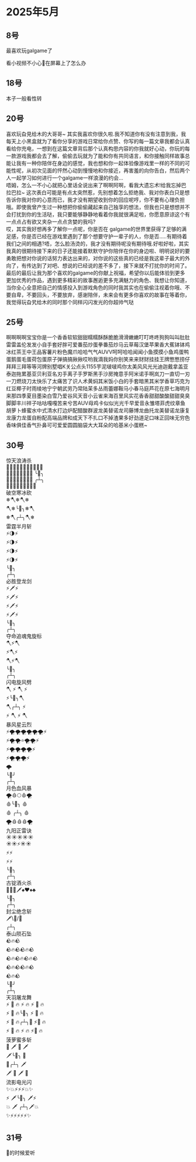 # 2025年5月

<script setup lang="ts">
import { QTagColors } from 'fake-qq-ui';

</script>

## 8号

<q-window title="我的世界话题群">

<q-text name="你真不是啥东西（sth" tag="LV100 群犯人(少女控" :tag-color="QTagColors.purple"
avatar="https://q2.qlogo.cn/headimg_dl?dst_uin=2944162986&spec=100" >最喜欢玩galgame了</q-text>

<q-text name="在逃牛马不敢就业" tag="LV100 叛徒男娘控" :tag-color="QTagColors.purple"
avatar="https://q2.qlogo.cn/headimg_dl?dst_uin=3136350697&spec=100" >看小视频不小心🐍在屏幕上了怎么办</q-text>

</q-window>

## 18号

<q-window title="我的世界话题群">

<q-text name="勺子别回头我是碗" tag="LV100 群最烦小南娘" :tag-color="QTagColors.purple"
avatar="https://q2.qlogo.cn/headimg_dl?dst_uin=2860986565&spec=100" >本子一般看性转</q-text>

</q-window>

## 20号

<q-window title="我的世界话题群">

<q-text name="你真不是啥东西（sth" tag="LV100 群犯人(少女控" :tag-color="QTagColors.purple"
avatar="https://q2.qlogo.cn/headimg_dl?dst_uin=2944162986&spec=100" >喜欢玩旮見给木的大哥哥~
其实我喜欢你很久啦.我不知道你有没有注意到我，我每天上小黑盒就为了看你分享的游戏日常给你点赞、你写的每一篇文章我都会认真看给你充电，一想到在这篇文章背后那个认真构思内容的你我就好心动，你玩的每一款游戏我都会去了解，偷偷去玩就为了能和你有共同语言，和你接触同样故事总能让我有一种你陪伴在身边的感觉，我也想和你一起体验像游戏里一样的不同的可能性呢，从初次见面的怦然心动到慢慢地和你接近，再害羞的向你告白，然后两个人一起学习如何进行一个galgame一样浪漫的约会...<br>
唔姆，怎么一不小心就把心里话全说出来了啊啊阿啊，看我大遗忘术!给我忘掉巴拉巴拉~
这次表白可能是有点太突然惹，先别想着怎么拒绝我、我对你表白只是想告诉你我对你的心意而已，我才没有期望收到你的回应呢哼，你不要有心理负担哦。即使我曾产生过一种想把你偷偷藏起来自己独享的想法，但我也只是想想并不会打扰到你的生活哒，我只要能够静静地看着你我就很满足啦，你愿意原谅这个有一点点占有欲又夹杂一点点贪婪的我吗?<br>
哎，其实我好想再多了解你一点呢，你是否在
galgame的世界里获得了足够的满足感，你是否已经在游戏里遇到了那个想要守护一辈子的人，你是否.....有期待着我们之间的相遇?唔，怎么脸汤烫的，我才没有期待呢没有期待哦.好啦好啦，其实我真的很期待接下来的日子还能接着默默守护你陪伴在你的身边啦、明明说好的要勇敢把想对你说的话努力表达出来的，对你说的这些真的已经是我这辈子最大的外向了，有传达到了对吧、想说的已经说的差不多了，接下来就不打扰你的时间了。最后的最后让我为那个喜欢的galgame的你献上祝福，希望你以后能体验到更多更加优秀的作品，遇到更多精彩的故事邂逅更多充满魅力的角色、我想让你知道，当你全心全意把自己的情感投入到游戏角色的同时我其实也在偷偷注视着你哦、不要自卑，不要回头，不要放弃，感谢陪伴，未来会有更多你喜欢的故事在等着你，我觉得玩旮旯给木的同时那个同样闪闪发光的你超帅气哒
</q-text>

</q-window>

## 25号

<q-window title="我的世界话题群">

<q-text name="冷小淋" tag="LV100 咸鱼小淋子酱" :tag-color="QTagColors.blue"
avatar="https://q2.qlogo.cn/headimg_dl?dst_uin=3435411091&spec=100" >
啊啊啊啊宝宝你是一个香香软软甜甜糯糯酥酥脆脆滑滑嫩嫩叮叮咚咚狗狗叫叫肚肚雷雷盖伦发发小自手套好胖可爱番茄炒蛋拳番茄炒马云草莓汉堡苹果香大蕉钵钵鸡冰红茶王中王品客薯片粉色魔爪哈哈气气AUVV呵呵哈哈闻闻小鱼摸摸小鱼鸡蛋鸭蛋鹅蛋毛蛋荷包蛋原子弹搞搞揪揪哎哟我滴我妈你别笑来来财财挂挂王牌憋憋捞仔拜拜三拜等等河牌别墅唱K关公点头1155芋泥啵啵鸡你太美风风光光迪迦戴拿盖亚泰迦拖累基亚贝利亚名刃手离子手罗斯黑手沙房掩意手阿米诺手啊岚刀一直切一刃一刀燃烧刀太快乐了太痛苦了识人术黄焖其米饭小白的手套暗黑其米学香草巧克为红豆椰子时雨绫地宁宁朝武劳乃常陆茉多丛雨蕾娜鞍马小春马庭芦花在原七海明月来那四季夏目墨染白雪乃爱谷风天音小云雀来海百里风实花香香甜甜酸酸甜甜臭臭脚脚丰川祥子咕咕嘎嘎苦来兮苦AUV母鸡卡似似光光千早爱音永雏塔菲虎纹章鱼胡萝卜蜂蜜水中式清水打边炉配醋酸群波龙美替诺龙司藤博龙曲托龙美替诺龙康复龙康力龙蛋自粉配高端品牌和成天下不扎口不掉渣果多好劲道足口味正回味无穷色香味俱佳香气扑鼻可可爱爱圆圆脑袋大大耳朵的哈基米小蛋糕~
</q-text>

</q-window>

## 30号

<q-window title="我的世界话题群">

<q-text name="正经人" tag="LV100 帅比大好人" :tag-color="QTagColors.orange"
avatar="https://q2.qlogo.cn/headimg_dl?dst_uin=1767927045&spec=100" >惊天浪涛杀
<br>🌊🌊🌊🌊🌊🌊🌊🌊🌊🌊🌊
<br>🌊🌊🌊🌊🌊🌊🌊🌊 ╰🤡╮
<br>🌊🌊🌊🌊🌊🌊🌊🌊 ╭┴╮
<br>🌊🌊🌊🌊🌊🌊🌊🌊🌊
<br>破空寒冰砍
<br>❄🪓❄🪓❄
<br>🪓❄╰🤡╮❄🪓
<br>❄🪓╭┴╮🪓❄
<br>雷霆半月斩
<br>⚡🌗⚡
<br>⚡🌗⚡
<br>⚡🌗⚡
<br>⚡🌗⚡
<br>╰🤡╮
<br>╭┴╮
<br>必胜登龙剑
<br>⚡🗡⚡
<br>⚡🗡⚡
<br>⚡🗡⚡
<br>⚡🗡⚡
<br>╰🤡╮
<br>╭┴╮
<br>夺命追魂鬼旋标
<br>🪓⚡🪓
<br>⚡🪓⚡
<br>🪓⚡🪓
<br>╰🤡╮
<br>╭┴╮
<br>闪电旋风劈
<br>🪓 ⚡ 🪓 ⚡
<br>⚡╰🤡╮🪓
<br>🪓╭┴╮ ⚡
<br>⚡ 🪓 ⚡ 🪓
<br>暴风星云烈
<br>⚡🌪🌪🌪🌪🌪🌪⚡
<br>⚡🌪🌪⭐🌪🌪⚡
<br>⚡🌪🌪🌪🌪⚡
<br>⚡🌪🌪🌪⚡
<br>🌩
<br>╰🤡╯
<br>╭┴╮
<br>月色血风暴
<br>🌪🩸🌕🩸🌪
<br>🩸╰🤡╮ 🩸
<br>🩸 ╭┴╮ 🩸
<br>🌪🩸🩸🩸🌪
<br>九阳正雷诀
<br>☀☀☀☀☀
<br>☀☀⚡☀☀
<br>⚡⚡
<br>⚡⚡
<br>╰🤡╮
<br>╭┴╮
<br>古锭酒火杀
<br>🔪🍺🔥🗡♠♥♦♣
<br>╰🤡╮
<br>╭┴╮
<br>封尘绝念斩
<br>🗡\🤡/🔪
<br>╭┴╮
<br>泰山陨石坠
<br>🪨🔥🪨
<br>🪨🔥🪨🪨🔥🪨
<br>🪨🔥🪨🔥🪨🔥🪨
<br>🪨🔥🪨🪨🔥🪨
<br>🪨🔥🪨
<br>╰🤡╯
<br>╭┴╮
<br>天羽屠龙舞
<br>⚡ 🐉 🔥 ⚡ 🔥 ⚡ 🐉 🔥
<br>⚡ 🐉 🔥╰🤡╮ ⚡ 🐉 🔥
<br>⚡ 🐉 🔥╭┴╮🔪 ⚡🐉 🔥
<br>⚡ 🐉 🔥 ⚡ 🔥 ⚡🐉 🔥
<br>菠萝蜜多斩
<br>🍍 🗡 🍍 🗡
<br>🗡╰🤡╮ 🍍
<br>🍍╭┴╮ 🗡
<br>🗡 🍍 🗡 🍍
<br>流影电光闪
<br>✨💥⚡⚡⚡💥✨
<br>⚡ 🗡╰🤡╮ 🗡⚡
<br>💥 🗡 ╭┴╮🗡💥
<br>✨⚡⚡⚡⚡⚡✨
</q-text>

</q-window>

## 31号

<q-window title="我的世界话题群">

<q-text name="山东硬汉青山铁汉柔情（迷人又反派的硬汉）" tag="LV100 🖕🏻" :tag-color="QTagColors.blue"
avatar="https://q2.qlogo.cn/headimg_dl?dst_uin=2939004685&spec=100" >🦌的时候爱听</q-text>

</q-window>

